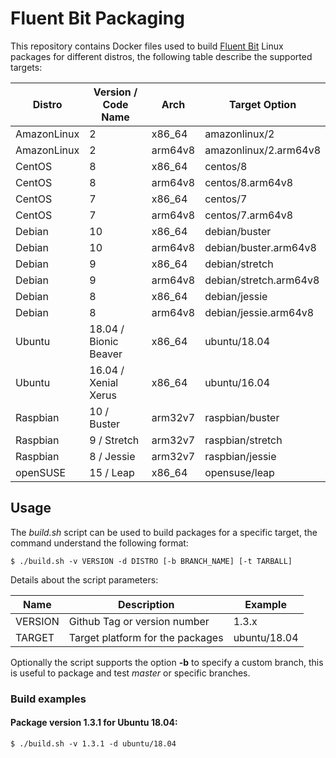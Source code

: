 # Fluent Bit Packaging

This repository contains Docker files used to build [Fluent Bit](http://fluentbit.io) Linux packages for different distros, the following table describe the supported targets:

| Distro       |   Version / Code Name   | Arch    | Target Option           |
|--------------|-------------------------|---------|-------------------------|
| AmazonLinux  |   2                     | x86_64  | amazonlinux/2           |
| AmazonLinux  |   2                     | arm64v8 | amazonlinux/2.arm64v8   |
| CentOS       |   8                     | x86_64  | centos/8                |
| CentOS       |   8                     | arm64v8 | centos/8.arm64v8        |
| CentOS       |   7                     | x86_64  | centos/7                |
| CentOS       |   7                     | arm64v8 | centos/7.arm64v8        |
| Debian       |   10                    | x86_64  | debian/buster           |
| Debian       |   10                    | arm64v8 | debian/buster.arm64v8   |
| Debian       |   9                     | x86_64  | debian/stretch          |
| Debian       |   9                     | arm64v8 | debian/stretch.arm64v8  |
| Debian       |   8                     | x86_64  | debian/jessie           |
| Debian       |   8                     | arm64v8 | debian/jessie.arm64v8   |
| Ubuntu       |   18.04 / Bionic Beaver | x86_64  | ubuntu/18.04            |
| Ubuntu       |   16.04 / Xenial Xerus  | x86_64  | ubuntu/16.04            |
| Raspbian     |   10 / Buster           | arm32v7 | raspbian/buster         |
| Raspbian     |   9 / Stretch           | arm32v7 | raspbian/stretch        |
| Raspbian     |   8 / Jessie            | arm32v7 | raspbian/jessie         |
| openSUSE     |   15 / Leap             | x86_64  | opensuse/leap           |

## Usage

The _build.sh_ script can be used to build packages for a specific target, the command understand the following format:

```
$ ./build.sh -v VERSION -d DISTRO [-b BRANCH_NAME] [-t TARBALL]
```

Details about the script parameters:

| Name        | Description                  | Example                |
|-------------|------------------------------|------------------------|
| VERSION     | Github Tag or version number  | 1.3.x                 |
| TARGET      | Target platform for the packages | ubuntu/18.04       |

Optionally the script supports the option __-b__ to specify a custom branch, this is useful to package and test _master_ or specific branches.

### Build examples

#### Package version 1.3.1 for Ubuntu 18.04:

```
$ ./build.sh -v 1.3.1 -d ubuntu/18.04
```
